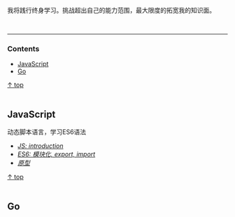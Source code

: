 我将践行终身学习。挑战超出自己的能力范围，最大限度的拓宽我的知识面。

<br><hr>
### Contents

- [JavaScript](#javascript)
- [Go](#go)

[↑ top](#contents)
<br><br>

## JavaScript

动态脚本语言，学习ES6语法

- [*JS: introduction*](https://github.com/hikaricp)
- [*ES6: 模块化, export, import*](https://github.com/hikaricp)
- [*原型*](https://github.com/hikaricp)

[↑ top](#contents)
<br><br>


## Go